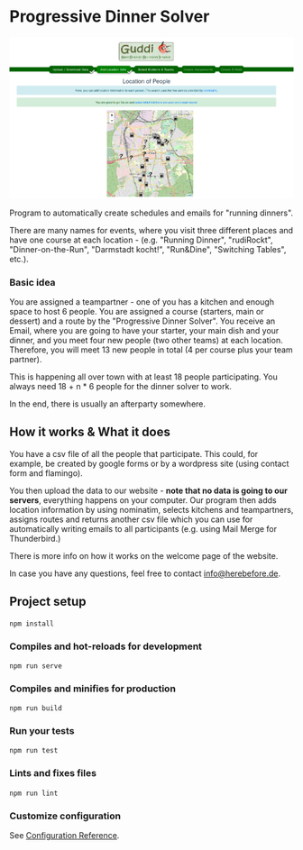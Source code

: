 # Progressive Dinner Solver
![Image of the Progressive Dinner Solver](screenshot.png?raw=true "Screenshot of the Progressive Dinner Solver")

Program to automatically create schedules and emails for "running dinners".

There are many names for events, where you visit three different places and have one course at each location - (e.g. "Running Dinner", "rudiRockt", "Dinner-on-the-Run", "Darmstadt kocht!", "Run&Dine", "Switching Tables", etc.).

### Basic idea
You are assigned a teampartner - one of you has a kitchen and enough space to host 6 people. You are assigned a course (starters, main or dessert) and a route by the "Progressive Dinner Solver". You receive an Email, where you are going to have your starter, your main dish and your dinner, and you meet four new people (two other teams) at each location. Therefore, you will meet 13 new people in total (4 per course plus your team partner).

This is happening all over town with at least 18 people participating. You always need 18 + n * 6 people for the dinner solver to work.

In the end, there is usually an afterparty somewhere.

## How it works & What it does
You have a csv file of all the people that participate. This could, for example, be created by google forms or by a wordpress site (using contact form and flamingo).

You then upload the data to our website - **note that no data is going to our servers**, everything happens on your computer.
Our program then adds location information by using nominatim, selects kitchens and teampartners, assigns routes and returns another csv file which you can use for automatically writing emails to all participants (e.g. using Mail Merge for Thunderbird.)

There is more info on how it works on the welcome page of the website.

In case you have any questions, feel free to contact [info@herebefore.de](mailto:info@herebefore.de).

## Project setup
```
npm install
```

### Compiles and hot-reloads for development
```
npm run serve
```

### Compiles and minifies for production
```
npm run build
```

### Run your tests
```
npm run test
```

### Lints and fixes files
```
npm run lint
```

### Customize configuration
See [Configuration Reference](https://cli.vuejs.org/config/).
